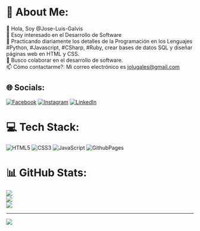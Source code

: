 # 💫 About Me:
👋 Hola, Soy @Jose-Luis-Galvis<br>👀 Esoy interesado en el Desarrollo de Software<br>🌱 Practicando diariamente los detalles de la Programación en los Lenguajes #Python, #Javascript, #CSharp, #Ruby, crear bases de datos SQL y diseñar páginas web en HTML y CSS.<br>💞️ Busco colaborar en el desarrollo de software.<br>📫 Cómo contactarme?: Mi correo electrónico es jolugales@gmail.com


## 🌐 Socials:
[![Facebook](https://img.shields.io/badge/Facebook-%231877F2.svg?logo=Facebook&logoColor=white)](https://facebook.com/https://www.facebook.com/profile.php?id=100046965497737) [![Instagram](https://img.shields.io/badge/Instagram-%23E4405F.svg?logo=Instagram&logoColor=white)](https://instagram.com/https://www.instagram.com/jose_galvis65/) [![LinkedIn](https://img.shields.io/badge/LinkedIn-%230077B5.svg?logo=linkedin&logoColor=white)](https://linkedin.com/in/https://www.linkedin.com/in/jos%C3%A9-luis-galvis-escobar-1344821a2/) 

# 💻 Tech Stack:
![HTML5](https://img.shields.io/badge/html5-%23E34F26.svg?style=for-the-badge&logo=html5&logoColor=white) ![CSS3](https://img.shields.io/badge/css3-%231572B6.svg?style=for-the-badge&logo=css3&logoColor=white) ![JavaScript](https://img.shields.io/badge/javascript-%23323330.svg?style=for-the-badge&logo=javascript&logoColor=%23F7DF1E) ![GithubPages](https://img.shields.io/badge/github%20pages-121013?style=for-the-badge&logo=github&logoColor=white)
# 📊 GitHub Stats:
![](https://github-readme-stats.vercel.app/api?username=JoseLuisGalvis&theme=dark&hide_border=false&include_all_commits=false&count_private=false)<br/>
![](https://github-readme-streak-stats.herokuapp.com/?user=JoseLuisGalvis&theme=dark&hide_border=false)<br/>
![](https://github-readme-stats.vercel.app/api/top-langs/?username=JoseLuisGalvis&theme=dark&hide_border=false&include_all_commits=false&count_private=false&layout=compact)

---
[![](https://visitcount.itsvg.in/api?id=JoseLuisGalvis&icon=0&color=0)](https://visitcount.itsvg.in)

<!-- Proudly created with GPRM ( https://gprm.itsvg.in ) -->
